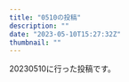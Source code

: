 ```yaml
---
title: "0510の投稿"
description: ""
date: "2023-05-10T15:27:32Z"
thumbnail: ""
---
```

20230510に行った投稿です。
<!--more-->
